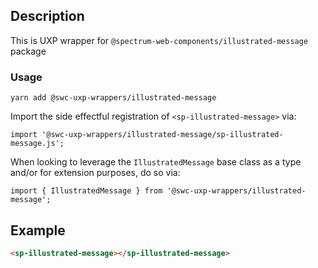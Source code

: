 ## Description

This is UXP wrapper for `@spectrum-web-components/illustrated-message` package

### Usage

```
yarn add @swc-uxp-wrappers/illustrated-message
```

Import the side effectful registration of `<sp-illustrated-message>` via:

```
import '@swc-uxp-wrappers/illustrated-message/sp-illustrated-message.js';
```

When looking to leverage the `IllustratedMessage` base class as a type and/or for extension purposes, do so via:

```
import { IllustratedMessage } from '@swc-uxp-wrappers/illustrated-message';
```

## Example

```html
<sp-illustrated-message></sp-illustrated-message>
```

